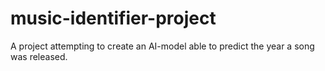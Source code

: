 # music-identifier-project
A project attempting to create an AI-model able to predict the year a song was released. 
